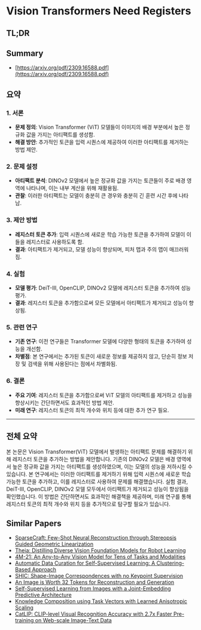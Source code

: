 # Vision Transformers Need Registers
## TL;DR
## Summary
- [https://arxiv.org/pdf/2309.16588.pdf](https://arxiv.org/pdf/2309.16588.pdf)

## 요약

### 1. 서론
- **문제 정의**: Vision Transformer (ViT) 모델들이 이미지의 배경 부분에서 높은 정규화 값을 가지는 아티팩트를 생성함.
- **해결 방안**: 추가적인 토큰을 입력 시퀀스에 제공하여 이러한 아티팩트를 제거하는 방법 제안.

### 2. 문제 설정
- **아티팩트 분석**: DINOv2 모델에서 높은 정규화 값을 가지는 토큰들이 주로 배경 영역에 나타나며, 이는 내부 계산을 위해 재활용됨.
- **관찰**: 이러한 아티팩트는 모델이 충분히 큰 경우와 충분히 긴 훈련 시간 후에 나타남.

### 3. 제안 방법
- **레지스터 토큰 추가**: 입력 시퀀스에 새로운 학습 가능한 토큰을 추가하여 모델이 이들을 레지스터로 사용하도록 함.
- **결과**: 아티팩트가 제거되고, 모델 성능이 향상되며, 피처 맵과 주의 맵이 매끄러워짐.

### 4. 실험
- **모델 평가**: DeiT-III, OpenCLIP, DINOv2 모델에 레지스터 토큰을 추가하여 성능 평가.
- **결과**: 레지스터 토큰을 추가함으로써 모든 모델에서 아티팩트가 제거되고 성능이 향상됨.

### 5. 관련 연구
- **기존 연구**: 이전 연구들은 Transformer 모델에 다양한 형태의 토큰을 추가하여 성능을 개선함.
- **차별점**: 본 연구에서는 추가된 토큰이 새로운 정보를 제공하지 않고, 단순히 정보 저장 및 검색을 위해 사용된다는 점에서 차별화됨.

### 6. 결론
- **주요 기여**: 레지스터 토큰을 추가함으로써 ViT 모델의 아티팩트를 제거하고 성능을 향상시키는 간단하면서도 효과적인 방법 제안.
- **미래 연구**: 레지스터 토큰의 최적 개수와 위치 등에 대한 추가 연구 필요.

---

## 전체 요약
본 논문은 Vision Transformer(ViT) 모델에서 발생하는 아티팩트 문제를 해결하기 위해 레지스터 토큰을 추가하는 방법을 제안합니다. 기존의 DINOv2 모델은 배경 영역에서 높은 정규화 값을 가지는 아티팩트를 생성하였으며, 이는 모델의 성능을 저하시킬 수 있습니다. 본 연구에서는 이러한 아티팩트를 제거하기 위해 입력 시퀀스에 새로운 학습 가능한 토큰을 추가하고, 이를 레지스터로 사용하여 문제를 해결했습니다. 실험 결과, DeiT-III, OpenCLIP, DINOv2 모델 모두에서 아티팩트가 제거되고 성능이 향상됨을 확인했습니다. 이 방법은 간단하면서도 효과적인 해결책을 제공하며, 미래 연구를 통해 레지스터 토큰의 최적 개수와 위치 등을 추가적으로 탐구할 필요가 있습니다.

## Similar Papers
- [SparseCraft: Few-Shot Neural Reconstruction through Stereopsis Guided Geometric Linearization](2407.14257.md)
- [Theia: Distilling Diverse Vision Foundation Models for Robot Learning](2407.20179.md)
- [4M-21: An Any-to-Any Vision Model for Tens of Tasks and Modalities](2406.09406.md)
- [Automatic Data Curation for Self-Supervised Learning: A Clustering-Based Approach](2405.15613.md)
- [SHIC: Shape-Image Correspondences with no Keypoint Supervision](2407.18907.md)
- [An Image is Worth 32 Tokens for Reconstruction and Generation](2406.07550.md)
- [Self-Supervised Learning from Images with a Joint-Embedding Predictive Architecture](2301.08243.md)
- [Knowledge Composition using Task Vectors with Learned Anisotropic Scaling](2407.02880.md)
- [CatLIP: CLIP-level Visual Recognition Accuracy with 2.7x Faster Pre-training on Web-scale Image-Text Data](2404.15653.md)
